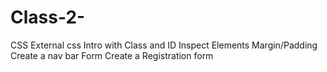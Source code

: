 # Class-2-
CSS External css Intro with Class and ID Inspect Elements Margin/Padding Create a nav bar Form Create a Registration form
